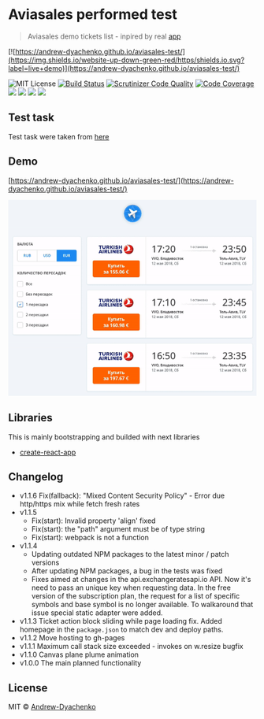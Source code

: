 # Aviasales performed test

> Aviasales demo tickets list - inpired by real [app](https://www.aviasales.ru/)

[![https://andrew-dyachenko.github.io/aviasales-test/](https://img.shields.io/website-up-down-green-red/https/shields.io.svg?label=live+demo)](https://andrew-dyachenko.github.io/aviasales-test/)

![MIT License](https://img.shields.io/github/license/Andrew-Dyachenko/aviasales-test.svg)
[![Build Status](https://scrutinizer-ci.com/g/Andrew-Dyachenko/aviasales-test/badges/build.png?b=master)](https://scrutinizer-ci.com/g/Andrew-Dyachenko/aviasales-test/build-status/master)
[![Scrutinizer Code Quality](https://scrutinizer-ci.com/g/Andrew-Dyachenko/aviasales-test/badges/quality-score.png?b=master)](https://scrutinizer-ci.com/g/Andrew-Dyachenko/aviasales-test/?branch=master)
[![Code Coverage](https://scrutinizer-ci.com/g/Andrew-Dyachenko/aviasales-test/badges/coverage.png?b=master)](https://scrutinizer-ci.com/g/Andrew-Dyachenko/aviasales-test/?branch=master)
![](https://img.shields.io/github/issues/Andrew-Dyachenko/aviasales-test.svg)
![](https://img.shields.io/github/stars/Andrew-Dyachenko/aviasales-test.svg)
![](https://img.shields.io/github/forks/Andrew-Dyachenko/aviasales-test.svg)
![](https://img.shields.io/github/repo-size/andrew-dyachenko/aviasales-test.svg?style=flat)

## Test task
Test task were taken from [here](https://github.com/Andrew-Dyachenko/test-tasks/tree/master/DEPRECATED_aviasales)

## Demo
[https://andrew-dyachenko.github.io/aviasales-test/](https://andrew-dyachenko.github.io/aviasales-test/)

![Preview of the application made according to the test task from the Aviasales company](https://github.com/Andrew-Dyachenko/aviasales-test/blob/gh-pages/aviasales-test-app-preview.gif?raw=true)

## Libraries
This is mainly bootstrapping and builded with next libraries
- [create-react-app](https://github.com/facebook/create-react-app)

## Changelog
- v1.1.6 Fix(fallback): "Mixed Content Security Policy" - Error due http/https mix while fetch fresh rates
- v1.1.5
  - Fix(start): Invalid property 'align' fixed
  - Fix(start): the "path" argument must be of type string
  - Fix(start): webpack is not a function
- v1.1.4
  - Updating outdated NPM packages to the latest minor / patch versions
  - After updating NPM packages, a bug in the tests was fixed
  - Fixes aimed at changes in the api.exchangeratesapi.io API. Now it's need to pass an unique key when requesting data. In the free version of the subscription plan, the request for a list of specific symbols and base symbol is no longer available. To walkaround that issue special static adapter were added.
- v1.1.3 Ticket action block sliding while page loading fix. Added homepage in the `package.json` to match dev and deploy paths.
- v1.1.2 Move hosting to gh-pages
- v1.1.1 Maximum call stack size exceeded - invokes on w.resize bugfix
- v1.1.0 Canvas plane plume animation
- v1.0.0 The main planned functionality

## License

MIT © [Andrew-Dyachenko](https://github.com/Andrew-Dyachenko)
